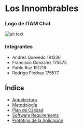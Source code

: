 # Los Innombrables

### Logo de ITAM Chat
![alt text](https://github.com/Ingenieria-de-Software-ITAM-2020/LosInnombrables-ProyectoFinal/blob/main/ITAMChatLogo.png)

### Integrantes

- Andres Quevedo 181336
- Francisco Gonzalez 175575
- Pablo Ruz 151218
- Rodrigo Piedras 175577


## Índice
* [Arquitectura](Arquitectura.md)
* [Metodología](Metodologia.md)
* [Plan de Calidad](PlanDeCalidad.md)
* [Software Requirements](SoftwareRequirements.md)
* [Prototipo de la Aplicación](Prototipo.rar)

